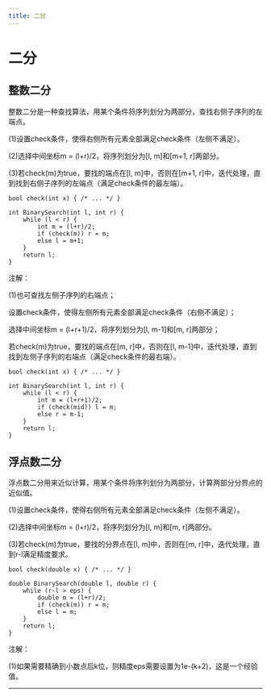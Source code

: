 ```yaml
---
title: 二分
---
```


# 二分

<script type="text/javascript" src="/include/head.js"></script>

## 整数二分

整数二分是一种查找算法，用某个条件将序列划分为两部分，查找右侧子序列的左端点。

(1)设置check条件，使得右侧所有元素全部满足check条件（左侧不满足）。

(2)选择中间坐标m = (l+r)/2，将序列划分为[l, m]和[m+1, r]两部分。

(3)若check(m)为true，要找的端点在[l, m]中，否则在[m+1, r]中，迭代处理，直到找到右侧子序列的左端点（满足check条件的最左端）。

```
bool check(int x) { /* ... */ }

int BinarySearch(int l, int r) {
    while (l < r) {
        int m = (l+r)/2;
        if (check(m)) r = m;
        else l = m+1;
    }
    return l;
}
```

注解：

(1)也可查找左侧子序列的右端点；

设置check条件，使得左侧所有元素全部满足check条件（右侧不满足）；

选择中间坐标m = (l+r+1)/2，将序列划分为[l, m-1]和[m, r]两部分；

若check(m)为true，要找的端点在[m, r]中，否则在[l, m-1]中，迭代处理，直到找到左侧子序列的右端点（满足check条件的最右端）。

```
bool check(int x) { /* ... */ }

int BinarySearch(int l, int r) {
    while (l < r) {
        int m = (l+r+1)/2;
        if (check(mid)) l = m;
        else r = m-1;
    }
    return l;
}
```

## 浮点数二分

浮点数二分用来近似计算，用某个条件将序列划分为两部分，计算两部分分界点的近似值。

(1)设置check条件，使得右侧所有元素全部满足check条件（左侧不满足）。

(2)选择中间坐标m = (l+r)/2，将序列划分为[l, m]和[m, r]两部分。

(3)若check(m)为true，要找的分界点在[l, m]中，否则在[m, r]中，迭代处理，直到r-l满足精度要求。

```
bool check(double x) { /* ... */ }

double BinarySearch(double l, double r) {
    while (r-l > eps) {
        double m = (l+r)/2;
        if (check(m)) r = m;
        else l = m;
    }
    return l;
}
```

注解：

(1)如果需要精确到小数点后k位，则精度eps需要设置为1e-(k+2)，这是一个经验值。

---

<script type="text/javascript" src="/include/tail.js"></script>
